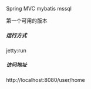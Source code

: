 Spring MVC mybatis mssql

第一个可用的版本

##### 运行方式 #####

jetty:run

##### 访问地址 #####

http://localhost:8080/user/home